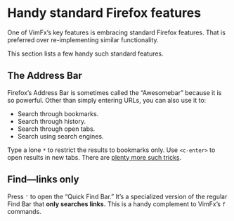 <!--
This is part of the VimFx documentation.
Copyright Simon Lydell 2015.
See the file README.md for copying conditions.
-->

# Handy standard Firefox features

One of VimFx’s key features is embracing standard Firefox features. That is
preferred over re-implementing similar functionality.

This section lists a few handy such standard features.


## The Address Bar

Firefox’s Address Bar is sometimes called the “Awesomebar” because it is so
powerful. Other than simply entering URLs, you can also use it to:

- Search through bookmarks.
- Search through history.
- Search through open tabs.
- Search using search engines.

Type a lone `*` to restrict the results to bookmarks only. Use `<c-enter>` to
open results in new tabs. There are [plenty more such tricks][location-bar].

[location-bar]: http://kb.mozillazine.org/Location_Bar_search


## Find—links only

Press `'` to open the “Quick Find Bar.” It’s a specialized version of the
regular Find Bar that **only searches links.** This is a handy complement to
VimFx’s `f` commands.
